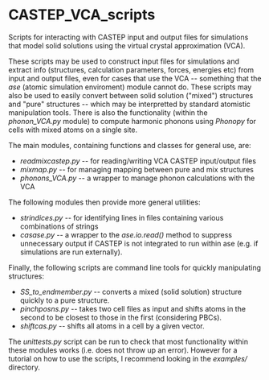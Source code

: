 # CASTEP_VCA_scripts

Scripts for interacting with CASTEP input and output files for simulations that model solid solutions using the virtual crystal approximation (VCA).

These scripts may be used to construct input files for simulations and extract info (structures, calculation parameters, forces, energies etc) from input and output files, even for cases that use the VCA -- something that the _ase_ (atomic simulation enviroment) module cannot do. These scripts may also be used to easily convert between solid solution ("mixed") structures and "pure" structures -- which may be interpretted by standard atomistic manipulation tools. There is also the functionality (within the _phonon_VCA.py_ module) to compute harmonic phonons using _Phonopy_ for cells with mixed atoms on a single site.

The main modules, containing functions and classes for general use, are:
* _readmixcastep.py_ -- for reading/writing VCA CASTEP input/output files
* _mixmap.py_ -- for managing mapping between pure and mix structures
* _phonons_VCA.py_ -- a wrapper to manage phonon calculations with the VCA

The following modules then provide more general utilities:
* _strindices.py_ -- for identifying lines in files containing various combinations of strings
* _casase.py_ -- a wrapper to the _ase.io.read()_ method to suppress unnecessary output if CASTEP is not integrated to run within ase (e.g. if simulations are run externally).

Finally, the following scripts are command line tools for quickly manipulating structures:
* _SS_to_endmember.py_ -- converts a mixed (solid solution) structure quickly to a pure structure.
* _pinchposns.py_ -- takes two cell files as input and shifts atoms in the second to be closest to those in the first (considering PBCs).
* _shiftcas.py_ -- shifts all atoms in a cell by a given vector.

The _unittests.py_ script can be run to check that most functionality within these modules works (i.e. does not throw up an error). However for a tutorial on how to use the scripts, I recommend looking in the _examples/_ directory.